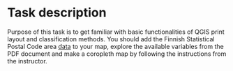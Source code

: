 # Task description
Purpose of this task is to get familiar with basic functionalities of QGIS print layout and classification methods. You should add the Finnish Statistical Postal Code area [data](http://www.stat.fi/tup/paavo/paavon_aineistokuvaukset_en.html) to your map, explore the available variables from the PDF document and make a coropleth map by following the instructions from the instructor. 
